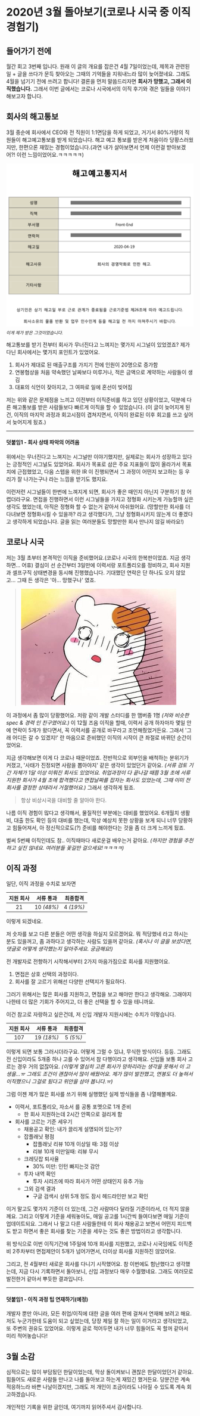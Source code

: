 # 2020년 3월 돌아보기(코로나 시국 중 이직 경험기)

## 들어가기 전에

월간 회고 3번째 입니다.
원래 이 글의 개요를 잡은건 4월 7일이었는데, 제목과 관련된 일 + 글을 쓰다가 문득 찾아오는 그때의 기억들을 지워내느라 많이 늦어졌네요.
그래도 4월을 넘기기 전에 쓰려고 합니다!
결론을 먼저 말씀드리자면 **회사가 망했고, 그래서 이직했습니다.**
그래서 이번 글에서는 코로나 시국에서의 이직 후기와 겪은 일들을 이야기해보고자 합니다.

## 회사의 해고통보

3월 중순에 회사에서 CEO와 전 직원이 1:1면담을 하게 되었고, 거기서 80%가량의 직원들이 해고예고통보를 받게 되었습니다. 해고 예고 통보를 받은게 처음이라 당황스러웠지만, 한편으론 재밌는 경험이었습니다.(과연 내가 살아보면서 언제 이런걸 받아보겠어?! 이런 느낌이었어요.ㅋㅋㅋㅋㅋ)

![해고예고통지서](../img/dismissal_blur.png)
<sub>_이게 제가 받은 그것이었습니다._</sub>

해고통보를 받기 전부터 회사가 무너진다고 느껴지는 몇가지 시그널이 있었겠죠? 제가 다닌 회사에서는 몇가지 포인트가 있었어요.

1. 회사가 제대로 된 매출구조를 가지기 전에 인원이 20명으로 증가함
2. 연봉협상을 처음 약속했던 날짜보다 미루거나, 적은 금액으로 계약하는 사람들이 생김
3. 대표의 식언이 잦아지고, 그 여파로 일에 혼선이 빚어짐

저는 위와 같은 문제점을 느끼고 이전부터 이직준비를 하고 있던 상황이었고, 덕분에 다른 해고통보를 받은 사람들보다 빠르게 이직을 할 수 있었습니다.
(이 글이 늦어지게 된건, 이직의 마지막 과정과 회고시점이 겹쳐지면서, 이직이 완료된 이후 회고를 쓰고 싶어서 늦어지게 됬죠.)

---

#### 덧붙임1 - 회사 상태 파악의 어려움

위에서는 무너진다고 느껴지는 시그널만 이야기했지만, 실제로는 회사가 성장하고 있다는 긍정적인 시그널도 있었어요.
회사가 목표로 삼은 주요 지표들이 많이 올라가서 목표치에 근접했었고, 다음 스텝을 위한 IR 이 진행되면서 그 과정이 어떤지 보고하는 등 우리가 잘 나가는구나 라는 느낌을 받기도 했지요.

이런저런 시그널들이 한번에 느껴지게 되면, 회사가 좋은 때인지 아닌지 구분하기 참 어렵더라구요. 면접을 진행하면서 이런 시그널들을 가지고 정형화 시키는게 가능할까 싶은 생각도 했었는데, 아직은 정형화 할 수 없는거 같아서 아쉬웠어요.
(망할만한 회사를 더 다녀보면 정형화시킬 수 있을까? 라고 생각했다가, 그냥 정형화시키지 않는게 더 좋겠다고 생각하게 되었습니다. 글을 읽는 여러분들도 망할만한 회사 만나지 않길 바라요!)

## 코로나 시국

저는 3월 초부터 본격적인 이직을 준비했어요.(코로나 시국의 한복판이었죠. 지금 생각하면... 어휴)
결심이 선 순간부터 3일만에 이력서랑 포트폴리오를 정비하고, 회사 지원과 셀프구직 상태변경을 동시해 진행했습니다.
기대했던 연락은 단 하나도 오지 않았고... 그때 든 생각은 '아... 망했구나' 였죠.

> ![에비츄 OTL](../img/ebiche_otl.jpg)

이 과정에서 좀 많이 당황했어요. 저랑 같이 개발 스터디를 한 맴버중 1명 _(저와 비슷한 spec & 경력 인 친구였어요.)_ 이 12월 즈음 이직을 할때, 이력서 공개 하자마자 몇일 안에 연락이 5개가 왔다면서, 꼭 이력서를 공개로 바꾸라고 조언해줬었거든요.
그래서 '그래 어디든 갈 수 있겠지!' 란 마음으로 준비했던 이직의 시작이 큰 좌절로 바뀌던 순간이었어요.

지금 생각해보면 이게 다 코로나 때문이었죠. 전반적으로 외부인을 배척하는 분위기가 커졌고, '사태가 진정되면 사람을 뽑아야지' 같은 생각이 있었던거 같아요.
_(서류 검토 기간 자체가 1달 이상 미뤄진 회사도 있었어요. 취업과정이 다 끝나갈 때쯤 3월 초에 서류지원한 회사가 4월 초에 합격했다고 면접날짜를 잡자는 회사도 있었는데, 그때 이미 전 회사를 결정한 상태라서 거절했어요.)_
그래서 생각하게 됬죠.

> 항상 비상시국을 대비할 줄 알아야 한다.

나름 이직 경험이 많다고 생각해서, 물질적인 부분에는 대비를 했었어요. 6개월치 생활비, 대출 한도 확인 등의 대비를 했는데, 막상 예상치 못한 상황을 보게 되니 너무 당황하고 힘들어져서, 아 정신적으로도(?) 준비를 해야한다는 것을 좀 더 크게 느끼게 됬죠.

벌써 5번째 이직인데도 참.. 이직때마다 새로운걸 배우는거 같아요.
_(하지만 경험을 추천하고 싶진 않네요. 여러분들 꽃길만 걸으세요!ㅋㅋㅋㅋ)_

## 이직 과정

일단, 이직 과정을 수치로 보자면

| 지원 회사 | 서류 통과  | 최종합격  |
| :-------: | :--------: | :-------: |
|    21     | 10 _(48%)_ | 4 _(19%)_ |

이렇게 되겠네요.

저 숫자를 보고 다른 분들은 어떤 생각을 하실지 모르겠어요. 뭐 적당했네 라고 하시는 분도 있을꺼고, 좀 과하다고 생각하는 사람도 있을꺼 같아요.
_(혹시나 이 글을 보셨다면, 댓글로 어떻게 생각했는지 달아주세요. 궁금해요!)_

전 개발자로 전향하기 시작해서부터 2가지 마음가짐으로 회사를 지원했어요.

1. 면접은 상호 선택의 과정이다.
2. 회사를 잘 고르기 위해선 다양한 선택지가 필요하다.

그러기 위해서는 많은 회사를 지원하고, 면접을 보고 해야만 한다고 생각해요. 그래야지 나한테 더 많은 기회가 주어지고, 더 좋은 선택을 할 수 있을 테니까요.

이건 참고로 자랑하고 싶은건데, 저 신입 개발자 지원시에는 수치가 이렇습니다.

| 지원 회사 | 서류 통과  | 최종합격 |
| :-------: | :--------: | :------: |
|    107    | 19 _(18%)_ | 5 _(5%)_ |

이렇게 되면 보통 그러시더라구요. 어떻게 그럴 수 있냐, 무식한 방식이다. 등등. 그래도 전 신입이라도 5개중 하나 고를 수 있어서 참 다행이라고 생각해요. 신입들 보통 회사 고르는 경우 거의 없잖아요.
_(이렇게 열심히 고른 회사가 망하리라는 생각을 못해서 이 고생을...ㅠ 그래도 조건이 괜찮아서 많이 배웠어요. 제가 많이 발전했고, 연봉도 더 높혀서 이직했으니 그걸로 됬다고 위안을 삼아 봅니다.ㅠ)_

그럼 이젠 제가 많은 회사를 쓰기 위해 실행했던 실제 방식들을 좀 나열해볼께요.

- 이력서, 포트폴리오, 자소서 를 공통 포멧으로 1개 준비
  - 한 회사 지원하는데 2시간 안쪽으로 걸리게 함
- 회사를 고르는 기준 세우기
  - 채용공고 확인: 내가 끌리게 설명되어 있는가?
  - 잡플래닛 평점
    - 잡플래닛 리뷰 10개 이상일 때: 3점 이상
    - 리뷰 10개 미만일때: 리뷰 무시
  - 크레딧잡 퇴사율
    - 30% 미만: 인턴 빠지는것 감안
  - 투자 내역 확인
    - 투자 시리즈에 따라 회사가 어떤 상태인지 유추 가능
  - 그외 검색 결과
    - 구글 검색시 상위 5개 정도 잠시 헤드라인만 보고 확인

이거 말고도 몇가지 기준이 더 있는데, 그건 사람마다 달라질 기준이라서, 더 적지 않을께요.
그리고 이렇게 기준을 세워놓아도, 매일 공고를 1시간씩 들여다보면 매일 기준이 업데이트되요. 그래서 나 말고 다른 사람들한테 이 회사 채용공고 보면서 어떤지 피드백도 받고 하면서 좋은 회사를 찾는 기준을 세우는 것도 좋은 방법이라고 생각합니다.

위 방식으로 이번 이직기간에 1주일에 10개 회사를 지원했고, 코로나 시국임에도 이직준비 2주차부터 면접제안이 5개가 넘어가면서, 더이상 회사를 지원하진 않았어요.

그리고, 전 4월부터 새로운 회사를 다니기 시작했어요.
참 이번에도 험난했다고 생각했는데, 지금 다시 기록하면서 돌아보니, 신입 과정보다 매우 수월했네요. 그래도 여러모로 발전한거 같아서 뿌듯한 결과입니다.

---

#### 덧붙임1 - 이직 과정 팁 연재하기(예정)

개발자 뿐만 아니라, 모든 취업/이직에 대한 글을 여러 편에 걸쳐서 연재해 보려고 해요.
저도 누군가한테 도움이 되고 싶었는데, 당장 제일 잘 하는 일이 이거라고 생각되었고, 또 주변의 권유도 있었어요.
이렇게 글로 적어두면 내가 너무 힘들어도 꼭 할꺼 같아서 미리 적어놓습니다!

## 3월 소감

심적으로는 많이 부담됬던 한달이었는데, 막상 돌이켜보니 괜찮은 한달이었던거 같아요. 힘들어도 새로운 사람들 만나고 나를 돌아보고 하는게 재밌긴 했거든요.
당분간은 계속 적응하느라 바쁜 나날이겠지만, 그래도 저 개인이 조금이라도 나아질 수 있도록 계속 회고하겠습니다.

개인적인 기록을 위한 글인데, 여기까지 읽어주셔서 감사합니다.
